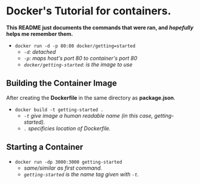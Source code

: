 # Docker's Tutorial for containers.  

**This README just documents the commands that were ran, and *hopefully* helps me remember them.**  

- `docker run -d -p 80:80 docker/getting=started`  
	- *`-d`: detached*  
	- *`-p`: maps host's port 80 to container's port 80*  
	- *`docker/getting-started`: is the image to use*  

## Building the Container Image

After creating the **Dockerfile** in the same directory as **package.json**.

- `docker build -t getting-started .`  
	- *`-t` give image a human readable name (in this case, getting-started).*  
	- *`.` specificies location of Dockerfile.*

## Starting a Container  

- `docker run -dp 3000:3000 getting-started`  
	- *same/similar as first command.*
	- *`getting-started` is the name tag given with `-t`.*
